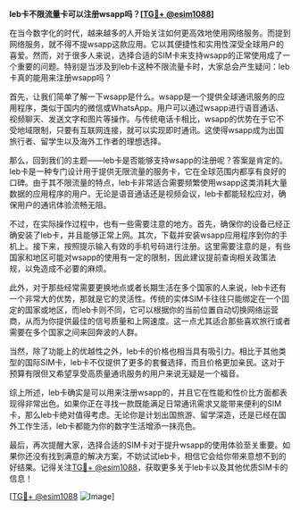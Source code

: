 **leb卡不限流量卡可以注册wsapp吗？[[TG💪+ @esim1088](https://t.me/s/esim1088)]**

在当今数字化的时代，越来越多的人开始关注如何更高效地使用网络服务。而提到网络服务，就不得不提wsapp这款应用。它以其便捷性和实用性深受全球用户的喜爱。然而，对于很多人来说，选择合适的SIM卡来支持wsapp的正常使用成了一个重要的问题。特别是当涉及到leb卡这种不限流量卡时，大家总会产生疑问：leb卡真的能用来注册wsapp吗？

首先，让我们简单了解一下wsapp是什么。wsapp是一个提供全球通讯服务的应用程序，类似于国内的微信或WhatsApp。用户可以通过wsapp进行语音通话、视频聊天、发送文字和图片等操作。与传统电话卡相比，wsapp的优势在于它不受地域限制，只要有互联网连接，就可以实现即时通讯。这使得wsapp成为出国旅行者、留学生以及海外工作者的理想选择。

那么，回到我们的主题——leb卡是否能够支持wsapp的注册呢？答案是肯定的。leb卡是一种专门设计用于提供无限流量的服务卡，它在全球范围内都享有良好的口碑。由于其不限流量的特点，leb卡非常适合需要频繁使用wsapp这类消耗大量数据的应用程序的用户。无论是语音通话还是视频会议，leb卡都能轻松应对，确保用户的通讯体验流畅无阻。

不过，在实际操作过程中，也有一些需要注意的地方。首先，确保你的设备已经正确安装了leb卡，并且能够正常上网。其次，下载并安装wsapp应用程序到你的手机上。接下来，按照提示输入有效的手机号码进行注册。这里需要注意的是，有些国家和地区可能对wsapp的使用有一定的限制，因此建议提前查询相关政策法规，以免造成不必要的麻烦。

此外，对于那些经常需要更换地点或者长期生活在多个国家的人来说，leb卡还有一个非常大的优势，那就是它的灵活性。传统的实体SIM卡往往只能绑定在一个固定的国家或地区，而leb卡则不同，它可以根据你的当前位置自动切换网络运营商，从而为你提供最佳的信号质量和上网速度。这一点尤其适合那些喜欢旅行或者需要在多个国家之间来回奔波的人群。

当然，除了功能上的优越性之外，leb卡的价格也相当具有吸引力。相比于其他类型的国际SIM卡，leb卡不仅提供了更多的套餐选择，而且价格更加亲民。这对于预算有限但又希望享受高质量通讯服务的用户来说无疑是一个福音。

综上所述，leb卡确实是可以用来注册wsapp的，并且它在性能和性价比方面都表现得非常出色。如果你正在寻找一款既能满足日常通讯需求又能带来便利的SIM卡，那么leb卡绝对值得考虑。无论你是计划出国旅游、留学深造，还是已经在国外工作生活，leb卡都能为你的数字生活增添一抹亮色。

最后，再次提醒大家，选择合适的SIM卡对于提升wsapp的使用体验至关重要。如果你还没有找到满意的解决方案，不妨试试leb卡，相信它会给你带来意想不到的好结果。记得关注[TG💪+ @esim1088](https://t.me/s/esim1088)，获取更多关于leb卡以及其他优质SIM卡的信息！

[[TG💪+ @esim1088](https://t.me/s/esim1088) ![Image](https://i.postimg.cc/4NQfJmqS/Snipaste-2025-05-13-00-14-12.png)]